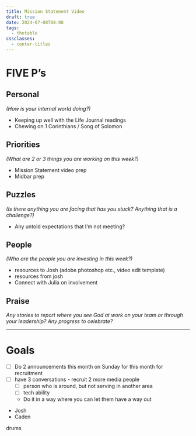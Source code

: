 ```yaml
---
title: Mission Statement Video
draft: true
date: 2024-07-08T08:08
tags:
  - thetable
cssclasses:
  - center-titles
---
```

# FIVE P’s

## Personal
*(How is your internal world doing?)*

- Keeping up well with the Life Journal readings
- Chewing on 1 Corinthians / Song of Solomon
## Priorities
*(What are 2 or 3 things you are working on this week?)*

- Mission Statement video prep
- Midbar prep
## Puzzles
*(Is there anything you are facing that has you stuck? Anything that is a challenge?)*

- Any untold expectations that I’m not meeting?
## People
*(Who are the people you are investing in this week?)*

- resources to Josh (adobe photoshop etc., video edit template)
- resources from josh
- Connect with Julia on involvement
## Praise
*Any stories to report where you see God at work on your team or through your leadership? Any progress to celebrate?*



***

# Goals
- [ ] Do 2 announcements this month on Sunday for this month for recruitment
- [ ] have 3 conversations - recruit 2 more media people
	- [ ] person who is around, but not serving in another area
	- [ ] tech ability
	- Do it in a way where you can let them have a way out

- Josh
- Caden

drums